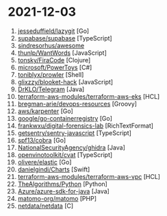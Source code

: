 # 2021-12-03

1. [jesseduffield/lazygit](https://github.com/jesseduffield/lazygit "simple terminal UI for git commands") [Go]
2. [supabase/supabase](https://github.com/supabase/supabase "The open source Firebase alternative. Follow to stay updated about our public Beta.") [TypeScript]
3. [sindresorhus/awesome](https://github.com/sindresorhus/awesome "😎 Awesome lists about all kinds of interesting topics") 
4. [thunlp/WantWords](https://github.com/thunlp/WantWords "An open-source online reverse dictionary.") [JavaScript]
5. [tonsky/FiraCode](https://github.com/tonsky/FiraCode "Free monospaced font with programming ligatures") [Clojure]
6. [microsoft/PowerToys](https://github.com/microsoft/PowerToys "Windows system utilities to maximize productivity") [C#]
7. [toniblyx/prowler](https://github.com/toniblyx/prowler "Prowler is a security tool to perform AWS security best practices assessments, audits, incident response, continuous monitoring, hardening and forensics readiness. It contains more than 200 controls covering CIS, ISO27001, GDPR, HIPAA, SOC2, ENS and other security frameworks.") [Shell]
8. [glixzzy/blooket-hack](https://github.com/glixzzy/blooket-hack "Multiple game hacks to use so the game becomes easier to play!") [JavaScript]
9. [DrKLO/Telegram](https://github.com/DrKLO/Telegram "Telegram for Android source") [Java]
10. [terraform-aws-modules/terraform-aws-eks](https://github.com/terraform-aws-modules/terraform-aws-eks "Terraform module to create an Elastic Kubernetes (EKS) cluster and associated worker instances on AWS") [HCL]
11. [bregman-arie/devops-resources](https://github.com/bregman-arie/devops-resources "DevOps resources - Linux, Jenkins, AWS, SRE, Prometheus, Docker, Python, Ansible, Git, Kubernetes, Terraform, OpenStack, SQL, NoSQL, Azure, GCP") [Groovy]
12. [aws/karpenter](https://github.com/aws/karpenter "Kubernetes Node Autoscaling: built for flexibility, performance, and scalability. https://karpenter.sh") [Go]
13. [google/go-containerregistry](https://github.com/google/go-containerregistry "Go library and CLIs for working with container registries") [Go]
14. [frankwxu/digital-forensics-lab](https://github.com/frankwxu/digital-forensics-lab "Free hands-on digital forensics labs for students and faculty") [RichTextFormat]
15. [getsentry/sentry-javascript](https://github.com/getsentry/sentry-javascript "Official Sentry SDKs for JavaScript") [TypeScript]
16. [spf13/cobra](https://github.com/spf13/cobra "A Commander for modern Go CLI interactions") [Go]
17. [NationalSecurityAgency/ghidra](https://github.com/NationalSecurityAgency/ghidra "Ghidra is a software reverse engineering (SRE) framework") [Java]
18. [openvinotoolkit/cvat](https://github.com/openvinotoolkit/cvat "Powerful and efficient Computer Vision Annotation Tool (CVAT)") [TypeScript]
19. [olivere/elastic](https://github.com/olivere/elastic "Elasticsearch client for Go.") [Go]
20. [danielgindi/Charts](https://github.com/danielgindi/Charts "Beautiful charts for iOS/tvOS/OSX! The Apple side of the crossplatform MPAndroidChart.") [Swift]
21. [terraform-aws-modules/terraform-aws-vpc](https://github.com/terraform-aws-modules/terraform-aws-vpc "Terraform module which creates VPC resources on AWS") [HCL]
22. [TheAlgorithms/Python](https://github.com/TheAlgorithms/Python "All Algorithms implemented in Python") [Python]
23. [Azure/azure-sdk-for-java](https://github.com/Azure/azure-sdk-for-java "This repository is for active development of the Azure SDK for Java. For consumers of the SDK we recommend visiting our public developer docs at https://docs.microsoft.com/java/azure/ or our versioned developer docs at https://azure.github.io/azure-sdk-for-java.") [Java]
24. [matomo-org/matomo](https://github.com/matomo-org/matomo "Liberating Web Analytics. Star us on Github? +1. Matomo is the leading open alternative to Google Analytics that gives you full control over your data. Matomo lets you easily collect data from websites & apps and visualise this data and extract insights. Privacy is built-in. We love Pull Requests!") [PHP]
25. [netdata/netdata](https://github.com/netdata/netdata "Real-time performance monitoring, done right! https://www.netdata.cloud") [C]
